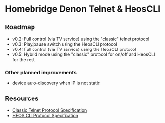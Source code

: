 # Homebridge Denon Telnet & HeosCLI

## Roadmap
- v0.2: Full control (via TV service) using the "classic" telnet protocol
- v0.3: Play/pause switch using the HeosCLI protocol
- v0.4: Full control (via TV service) using the HeosCLI protocol
- v0.5: Hybrid mode using the "classic" protocol for on/off and HeosCLI for the rest

### Other planned improvements
- device auto-discovery when IP is not static

## Resources
- [Classic Telnet Protocol Specification](https://hometheaterreviewpro.com/how-to-control-your-denon-receiver-with-a-computer/#AVR_Control_Protocol)
- [HEOS CLI Protocol Specification](https://rn.dmglobal.com/usmodel/HEOS_CLI_ProtocolSpecification-Version-1.17.pdf)
